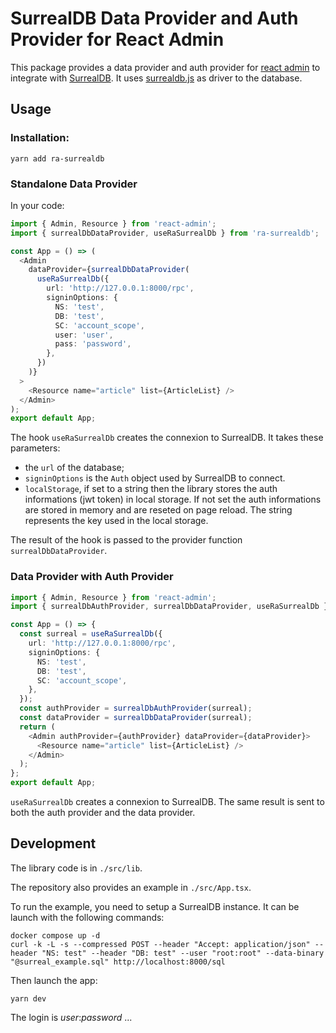 # SurrealDB Data Provider and Auth Provider for React Admin

This package provides a data provider and auth provider for [react admin](https://marmelab.com/) to integrate with [SurrealDB](https://surrealdb.com/).
It uses [surrealdb.js](https://surrealdb.com/docs/integration/libraries/javascript) as driver to the database.

## Usage

### Installation:

```shell
yarn add ra-surrealdb
```

### Standalone Data Provider

In your code:

```typescript
import { Admin, Resource } from 'react-admin';
import { surrealDbDataProvider, useRaSurrealDb } from 'ra-surrealdb';

const App = () => (
  <Admin
    dataProvider={surrealDbDataProvider(
      useRaSurrealDb({
        url: 'http://127.0.0.1:8000/rpc',
        signinOptions: {
          NS: 'test',
          DB: 'test',
          SC: 'account_scope',
          user: 'user',
          pass: 'password',
        },
      })
    )}
  >
    <Resource name="article" list={ArticleList} />
  </Admin>
);
export default App;
```

The hook `useRaSurrealDb` creates the connexion to SurrealDB. It takes these parameters:

- the `url` of the database;
- `signinOptions` is the `Auth` object used by SurrealDB to connect.
- `localStorage`, if set to a string then the library stores the auth informations (jwt token) in local storage. If not set the auth informations are stored in memory and are reseted on page reload. The string represents the key used in the local storage.

The result of the hook is passed to the provider function `surrealDbDataProvider`.

### Data Provider with Auth Provider

```typescript
import { Admin, Resource } from 'react-admin';
import { surrealDbAuthProvider, surrealDbDataProvider, useRaSurrealDb } from 'ra-surrealdb';

const App = () => {
  const surreal = useRaSurrealDb({
    url: 'http://127.0.0.1:8000/rpc',
    signinOptions: {
      NS: 'test',
      DB: 'test',
      SC: 'account_scope',
    },
  });
  const authProvider = surrealDbAuthProvider(surreal);
  const dataProvider = surrealDbDataProvider(surreal);
  return (
    <Admin authProvider={authProvider} dataProvider={dataProvider}>
      <Resource name="article" list={ArticleList} />
    </Admin>
  );
};
export default App;
```

`useRaSurrealDb` creates a connexion to SurrealDB.
The same result is sent to both the auth provider and the data provider.

## Development

The library code is in `./src/lib`.

The repository also provides an example in `./src/App.tsx`.

To run the example, you need to setup a SurrealDB instance. It can be launch with the following commands:

```shell
docker compose up -d
curl -k -L -s --compressed POST --header "Accept: application/json" --header "NS: test" --header "DB: test" --user "root:root" --data-binary "@surreal_example.sql" http://localhost:8000/sql
```

Then launch the app:

```
yarn dev
```

The login is _user_:_password_ ...
